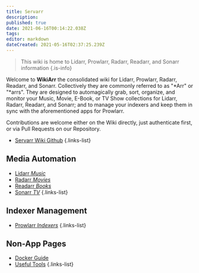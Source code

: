 ```yaml
---
title: Servarr
description: 
published: true
date: 2021-06-16T00:14:22.038Z
tags: 
editor: markdown
dateCreated: 2021-05-16T02:37:25.239Z
---
```


> This wiki is home to Lidarr, Prowlarr, Radarr, Readarr, and Sonarr information
{.is-info}

Welcome to **WikiArr** the consolidated wiki for Lidarr, Prowlarr, Radarr, Readarr, and Sonarr. Collectively they are commonly referred to as "*Arr" or "*arrs". They are designed to automagically grab, sort, organize, and monitor your Music, Movie, E-Book, or TV Show collections for Lidarr, Radarr, Readarr, and Sonarr; and to manage your indexers and keep them in sync with the aforementioned apps for Prowlarr.

Contributions are welcome either on the Wiki directly, just authenticate first, or via Pull Requests on our Repository.

- [Servarr Wiki Github](https://github.com/Servarr/Wiki)
{.links-list}

## Media Automation

- [Lidarr *Music*](/lidarr)
- [Radarr *Movies*](/radarr)
- [Readarr *Books*](/readarr)
- [Sonarr *TV*](/sonarr)
{.links-list}

## Indexer Management

- [Prowlarr *Indexers*](/prowlarr)
{.links-list}

## Non-App Pages
- [Docker Guide](/docker-guide)
- [Useful Tools](/useful-tools)
{.links-list}